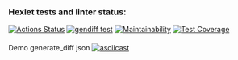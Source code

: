 ### Hexlet tests and linter status:
[![Actions Status](https://github.com/EdZev/python-project-50/actions/workflows/hexlet-check.yml/badge.svg)](https://github.com/EdZev/python-project-50/actions)
[![gendiff test](https://github.com/EdZev/python-project-50/actions/workflows/ed-check.yml/badge.svg)](https://github.com/EdZev/python-project-50/actions/workflows/ed-check.yml)
[![Maintainability](https://api.codeclimate.com/v1/badges/d01b5e583ce44d51bf45/maintainability)](https://codeclimate.com/github/EdZev/python-project-50/maintainability)
[![Test Coverage](https://api.codeclimate.com/v1/badges/d01b5e583ce44d51bf45/test_coverage)](https://codeclimate.com/github/EdZev/python-project-50/test_coverage)

#### 
Demo generate_diff json
[![asciicast](https://asciinema.org/a/OBEtXX9VDaSBT73VMpZNYwYTg.svg)](https://asciinema.org/a/OBEtXX9VDaSBT73VMpZNYwYTg)